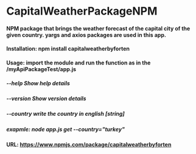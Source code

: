 # CapitalWeatherPackageNPM
#### NPM package that brings the weather forecast of the capital city of the given country. yargs and axios packages are used in this app. 
#### Installation: npm install capitalweatherbyforten
#### Usage: import the module and run the function as in the /myApiPackageTest/app.js
##### --help     Show help details
##### --version  Show version details
##### --country  write the country in english [string]
##### exapmle: node app.js get --country="turkey"

#### URL: https://www.npmjs.com/package/capitalweatherbyforten
